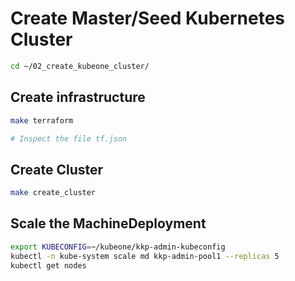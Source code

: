 # Create Master/Seed Kubernetes Cluster

```bash
cd ~/02_create_kubeone_cluster/
```

## Create infrastructure

```bash
make terraform

# Inspect the file tf.json
```

## Create Cluster

```bash
make create_cluster
```

## Scale the MachineDeployment

```bash
export KUBECONFIG=~/kubeone/kkp-admin-kubeconfig
kubectl -n kube-system scale md kkp-admin-pool1 --replicas 5
kubectl get nodes
```
